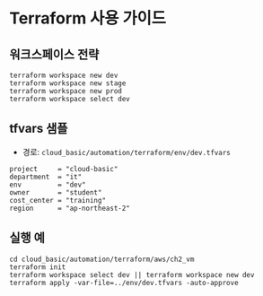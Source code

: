 # Terraform 사용 가이드

## 워크스페이스 전략
```
terraform workspace new dev
terraform workspace new stage
terraform workspace new prod
terraform workspace select dev
```

## tfvars 샘플
- 경로: `cloud_basic/automation/terraform/env/dev.tfvars`
```
project     = "cloud-basic"
department  = "it"
env         = "dev"
owner       = "student"
cost_center = "training"
region      = "ap-northeast-2"
```

## 실행 예
```
cd cloud_basic/automation/terraform/aws/ch2_vm
terraform init
terraform workspace select dev || terraform workspace new dev
terraform apply -var-file=../env/dev.tfvars -auto-approve
```
